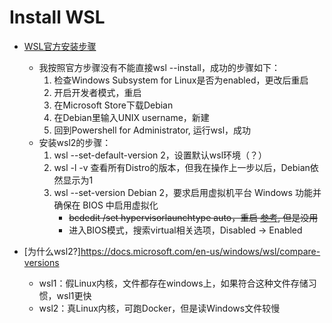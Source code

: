 # Install WSL

- [WSL官方安装步骤](https://docs.microsoft.com/en-us/windows/wsl/install)
  - 我按照官方步骤没有不能直接wsl --install，成功的步骤如下：
    1. 检查Windows Subsystem for Linux是否为enabled，更改后重启
    2. 开启开发者模式，重启
    3. 在Microsoft Store下载Debian
    4. 在Debian里输入UNIX username，新建
    5. 回到Powershell for Administrator, 运行wsl，成功
  - 安装wsl2的步骤：
    1. wsl --set-default-version 2，设置默认wsl环境（？）
    2. wsl -l -v 查看所有Distro的版本，但我在操作上一步以后，Debian依然显示为1
    3. wsl --set-version Debian 2，要求启用虚拟机平台 Windows 功能并确保在 BIOS 中启用虚拟化
        - ~~bcdedit /set hypervisorlaunchtype auto，重启 [参考](https://www.jianshu.com/p/12040389e0e2), 但是没用~~
        - 进入BIOS模式，搜索virtual相关选项，Disabled -> Enabled

- [为什么wsl2?]https://docs.microsoft.com/en-us/windows/wsl/compare-versions
  - wsl1：假Linux内核，文件都存在windows上，如果符合这种文件存储习惯，wsl1更快
  - wsl2：真Linux内核，可跑Docker，但是读Windows文件较慢

